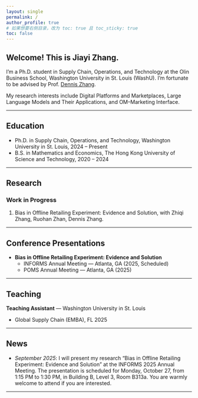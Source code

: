 ```yaml
---
layout: single
permalink: /
author_profile: true
# 如果想要右侧目录，改为 toc: true 且 toc_sticky: true
toc: false
---
```


## Welcome! This is Jiayi Zhang.

I’m a Ph.D. student in Supply Chain, Operations, and Technology at the Olin Business School, Washington University in St. Louis (WashU). I’m fortunate to be advised by Prof. [Dennis Zhang](http://denniszhang.org/). 

My research interests include Digital Platforms and Marketplaces, Large Language Models and Their Applications, and OM–Marketing Interface.

---

## Education
- Ph.D. in Supply Chain, Operations, and Technology, Washington University in St. Louis, 2024 – Present  
- B.S. in Mathematics and Economics, The Hong Kong University of Science and Technology, 2020 – 2024

---

## Research

### Work in Progress
1. Bias in Offline Retailing Experiment: Evidence and Solution, with Zhiqi Zhang, Ruohan Zhan, Dennis Zhang.

---

## Conference Presentations
- **Bias in Offline Retailing Experiment: Evidence and Solution**
  - INFORMS Annual Meeting — Atlanta, GA (2025, Scheduled)
  - POMS Annual Meeting — Atlanta, GA (2025)

---

## Teaching
**Teaching Assistant** — Washington University in St. Louis
- Global Supply Chain (EMBA), FL 2025  

---

## News
- *September 2025*: I will present my research “Bias in Offline Retailing Experiment: Evidence and Solution” at the INFORMS 2025 Annual Meeting. The presentation is scheduled for Monday, October 27, from 1:15 PM to 1:30 PM, in Building B, Level 3, Room B313a. You are warmly welcome to attend if you are interested.

---

